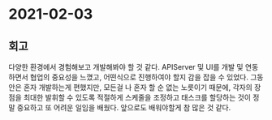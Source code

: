 # 2021-02-03

## 회고
다양한 환경에서 경험해보고 개발해봐야 할 것 같다. APIServer 및 UI를 개발 및 연동하면서 협업의 중요성을 느꼈고, 어떤식으로 진행하여야 할지 감을 잡을 수 있었다. 그동안은 혼자 개발하는게 편했지만, 모든걸 나 혼자 할 순 없는 노릇이기 때문에, 각자의 장점을 최대한 발휘할 수 있도록 적절하게 스케줄을 조정하고 태스크를 할당하는 것이 정말 중요하고 또 어려운 일임을 배웠다. 앞으로도 배워야할게 참 많은 것 같다.
